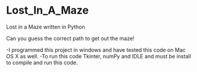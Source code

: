 Lost_In_A_Maze
==============

Lost in a Maze written in Python

Can you guess the correct path to get out the maze!

-I programmed this project in windows and have tested this code on Mac OS X as well. 
-To run this code Tkinter, numPy and IDLE and must be install to compile and run this code.

